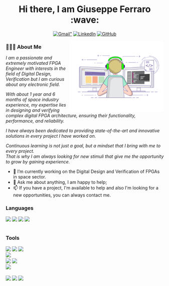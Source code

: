 <h1 align="center">Hi there, I am Giuseppe Ferraro :wave:</h1>

<p align="center">
<a href="mailto:g.ferraro094@gmail.com" target="_blank"><img src="https://img.shields.io/badge/-Gmail-c14438?style=flat-square&logo=Gmail&logoColor=white" alt=Gmail"></a>
<a href="https://www.linkedin.com/in/ferraro-giuseppe" target="_blank"><img src="https://img.shields.io/badge/LinkedIn-%230077B5.svg?&style=flat-square&logo=linkedin&logoColor=white" alt="LinkedIn"></a>
<a href="https://github.com/GiuseppeF-source" target="_blank"><img src="https://img.shields.io/badge/-GitHub-181717?style=flat-square&logo=github" alt="GitHub"></a>
</p>

<img align="right" alt="GIF" src="https://raw.githubusercontent.com/devSouvik/devSouvik/master/gif3.gif" width="300"/>


  
<h3> 👨🏻‍💻 About Me </h3>

*I am a passionate and extremely motivated FPGA Engineer with interests in the field of Digital Design, Verification but I am curious about any electronic field.*

*With about 1 year and 6 months of space industry experience, my expertise lies in designing and verifying complex digital FPGA architecture, ensuring their functionality, performance, and reliability.* 

*I have always been dedicated to providing state-of-the-art and innovative solutions in every project I have worked on.*

*Continuous learning is not just a goal, but a mindset that I bring with me to every project. <br>
That is why I am always looking for new stimuli that give me the opportunity to grow by gaining experience.*







- 🔭 I’m currently working on the Digital Design and Verification of FPGAs in space sector.
- 💬 Ask me about anything, I am happy to help;
- 📫 If you have a project, I'm available to help and also I'm looking for a new opportunities, you can always contact me.


### Languages
<div display="flex">
 
  <img src="https://img.shields.io/badge/SystemVerilog-%23f4fc05?style=for-the-badge">
  <img src="https://img.shields.io/badge/VHDL-blue?style=for-the-badge">
  <img src="https://img.shields.io/badge/TCL_Scripting%20-%2300599C.svg?&style=for-the-badge&logo=TCL&logoColor=white">
  <img src="https://img.shields.io/badge/python%20-%2314354C.svg?&style=for-the-badge&logo=python&logoColor=white">

  

</div>
<br/>

### Tools
<div display="flex">
  <img src="https://img.shields.io/badge/SIEMENS-HDL%20Designer-black?style=for-the-badge&labelColor=%230cc">
  <img src="https://img.shields.io/badge/SIEMENS-QuestaSim-black?style=for-the-badge&labelColor=%230cc">
  <img src="https://img.shields.io/badge/SIEMENS-PRECISION%20RTL-black?style=for-the-badge&labelColor=%230cc">
  <br>
  <img src="https://img.shields.io/badge/ACTEL-Designer-black?style=for-the-badge&labelColor=blue">
  <br>
  <img src="https://img.shields.io/badge/XILINX-VIVADO-yellow?style=for-the-badge&labelColor=black">
  <img src="https://img.shields.io/badge/XILINX-SDK-red?style=for-the-badge&labelColor=black">
  <br>
  <img src="https://img.shields.io/badge/IBM-Doors-black?style=for-the-badge&labelColor=%2342cef5">
  

</div>
<br/>

<div display="flex">

  <img src="https://img.shields.io/badge/github%20-%23121011.svg?&style=for-the-badge&logo=github&logoColor=white"/>
  <img src="https://img.shields.io/badge/Visual_Studio_Code-0078D4?style=for-the-badge&logo=visual%20studio%20code&logoColor=white">
  <img src="https://img.shields.io/badge/Trello-0052CC?style=for-the-badge&logo=trello&logoColor=white">
  
  
</div>
<br/>


